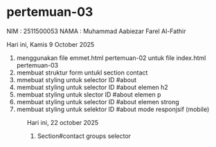 # pertemuan-03

NIM : 2511500053
NAMA : Muhammad Aabiezar Farel Al-Fathir

Hari ini, Kamis 9 October 2025
<ol>
  <li>menggunakan file emmet.html pertemuan-02 untuk file index.html pertemuan-03</li>
  <li>membuat struktur form untukl section contact</li>
  <li>mmebuat styling untuk selector ID #about</li>
  <li>membuat styling untuk selector ID #about elemen h2</li>
  <li>membuat styling untuk slector ID #about elemen p</li>
  <li>membuat styling untuk selector ID #about elemen strong</li>
  <li>membuat styling untuk selektor ID #about mode responjsif (mobile)</li>
<ol>

Hari ini, 22 october 2025
<ol>
  <li>Section#contact groups selector</li>
<ol>